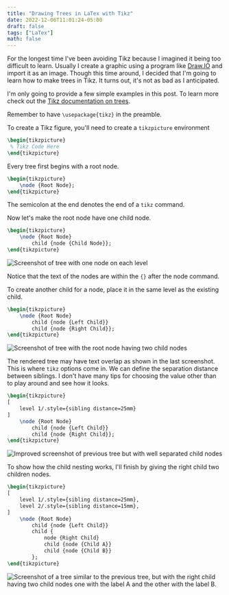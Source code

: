 ```yaml
---
title: "Drawing Trees in LaTex with Tikz"
date: 2022-12-06T11:01:24-05:00
draft: false 
tags: ["LaTex"]
math: false
---
```


For the longest time I've been avoiding Tikz because I imagined it being too difficult to learn. Usually I create a graphic using a program like [Draw.IO](https://draw.io) and import it as an image. Though this time around, I decided that I'm going to learn how to make trees in Tikz. It turns out, it's not as bad as I anticipated.

I'm only going to provide a few simple examples in this post. To learn more check out the [Tikz documentation on trees](https://tikz.dev/tikz-trees).

Remember to have `\usepackage{tikz}` in the preamble.

To create a Tikz figure, you'll need to create a `tikzpicture` environment

```latex
\begin{tikzpicture}
 % Tikz Code Here
\end{tikzpicture}
```

Every tree first begins with a root node.

```latex
\begin{tikzpicture}
	\node {Root Node};
\end{tikzpicture}
```

The semicolon at the end denotes the end of a `tikz` command.

Now let's make the root node have one child node.

```latex
\begin{tikzpicture}
	\node {Root Node}
		child {node {Child Node}};
\end{tikzpicture}
```

![Screenshot of tree with one node on each level](/files/images/blog/20221206111634.png)                   

Notice that the text of the nodes are within the `{}` after the node command.

To create another child for a node, place it in the same level as the existing child.

```latex
\begin{tikzpicture}
	\node {Root Node}
		child {node {Left Child}}
		child {node {Right Child}};
\end{tikzpicture}
```

![Screenshot of tree with the root node having two child nodes](/files/images/blog/20221206111922.png)

The rendered tree may have text overlap as shown in the last screenshot. This is where `tikz` options come in. We can define the separation distance between siblings. I don't have many tips for choosing the value other than to play around and see how it looks.

```latex
\begin{tikzpicture}
[
    level 1/.style={sibling distance=25mm}
]
	\node {Root Node}
		child {node {Left Child}}
		child {node {Right Child}};
\end{tikzpicture}
```

![Improved screenshot of previous tree but with well separated child nodes](/files/images/blog/20221206112150.png)

To show how the child nesting works, I'll finish by giving the right child two children nodes.

```latex
\begin{tikzpicture}
[
    level 1/.style={sibling distance=25mm},
    level 2/.style={sibling distance=15mm},
]
	\node {Root Node}
		child {node {Left Child}}
		child {
		    node {Right Child}
		    child {node {Child A}}
		    child {node {Child B}}
		};
\end{tikzpicture}
```

![Screenshot of a tree similar to the previous tree, but with the right child having two child nodes one with the label A and the other with the label B.](/files/images/blog/20221206112444.png)

